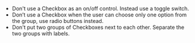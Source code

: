 - Don't use a Checkbox as an on/off control. Instead use a toggle switch.
- Don’t use a Checkbox when the user can choose only one option from the group, use radio buttons instead.
- Don't put two groups of Checkboxes next to each other. Separate the two groups with labels.
